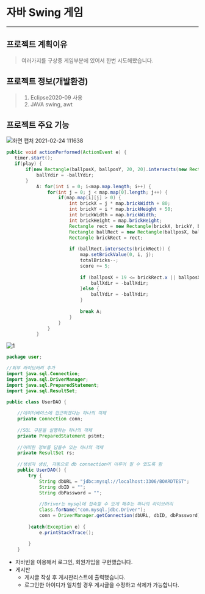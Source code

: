 # 자바 Swing 게임
----------------------------

## 프로젝트 계획이유
> 여러가지를 구상중 게임부분에 있어서 한번 시도해봤습니다.

## 프로젝트 정보(개발환경)
> 1. Eclipse2020-09 사용
> 2. JAVA swing, awt

## 프로젝트 주요 기능
![화면 캡처 2021-02-24 111638](https://user-images.githubusercontent.com/63631952/108937944-8abee080-7692-11eb-9d2c-40c8102ee43f.png)



 ``` JAVA
public void actionPerformed(ActionEvent e) {
    timer.start();
	if(play) {
		if(new Rectangle(ballposX, ballposY, 20, 20).intersects(new Rectangle(playerX, 550, 100, 8))){
		    ballYdir = -ballYdir;
		}
			A: for(int i = 0; i<map.map.length; i++) {
				for(int j = 0; j < map.map[0].length; j++) {
					if(map.map[i][j] > 0) {
						int brickX = j * map.brickWidth + 80;
						int brickY = i * map.brickHeight + 50;
						int brickWidth = map.brickWidth;
						int brickHeight = map.brickHeight;
						Rectangle rect = new Rectangle(brickX, brickY, brickWidth, brickHeight);
						Rectangle ballRect = new Rectangle(ballposX, ballposY, 20, 20);
						Rectangle brickRect = rect;
						
						if (ballRect.intersects(brickRect)) {
							map.setBrickValue(0, i, j);
							totalBricks--;
							score += 5;
							
							if (ballposX + 19 <= brickRect.x || ballposX + 1 >= brickRect.x + brickRect.width) {
								ballXdir = -ballXdir;
							}else {
								ballYdir = -ballYdir;
							}
							
							break A;
						}
					}
				}
			}
```
![1](https://user-images.githubusercontent.com/63631952/94245412-2b2e9e80-ff55-11ea-8339-d01ca0fd906c.png)

``` JAVA
package user;

//외부 라이브러리 추가
import java.sql.Connection;
import java.sql.DriverManager;
import java.sql.PreparedStatement;
import java.sql.ResultSet;

public class UserDAO {
	
	//데이터베이스에 접근하겠다는 하나의 객체
	private Connection conn;
	
	//SQL 구문을 실행하는 하나의 객체
	private PreparedStatement pstmt;
	
	//어떠한 정보를 담을수 있는 하나의 객체
	private ResultSet rs;
	
	//생성자 생성, 자동으로 db connection이 이루어 질 수 있도록 함
	public UserDAO() {
		try {
			String dbURL = "jdbc:mysql://localhost:3306/BOARDTEST";
			String dbID = "";
			String dbPassword = "";
			
			//Driver는 mysql에 접속할 수 있게 해주는 하나의 라이브러리
			Class.forName("com.mysql.jdbc.Driver");
			conn = DriverManager.getConnection(dbURL, dbID, dbPassword);
			
		}catch(Exception e) {
			e.printStackTrace();
			
		}
	}
```
- 자바빈을 이용해서 로그인, 회원가입을 구현했습니다.
- 게시판
  - 게시글 작성 후 게시판리스트에 출력했습니다.
  - 로그인한 아이디가 일치할 경우 게시글을 수정하고 삭제가 가능합니다.
